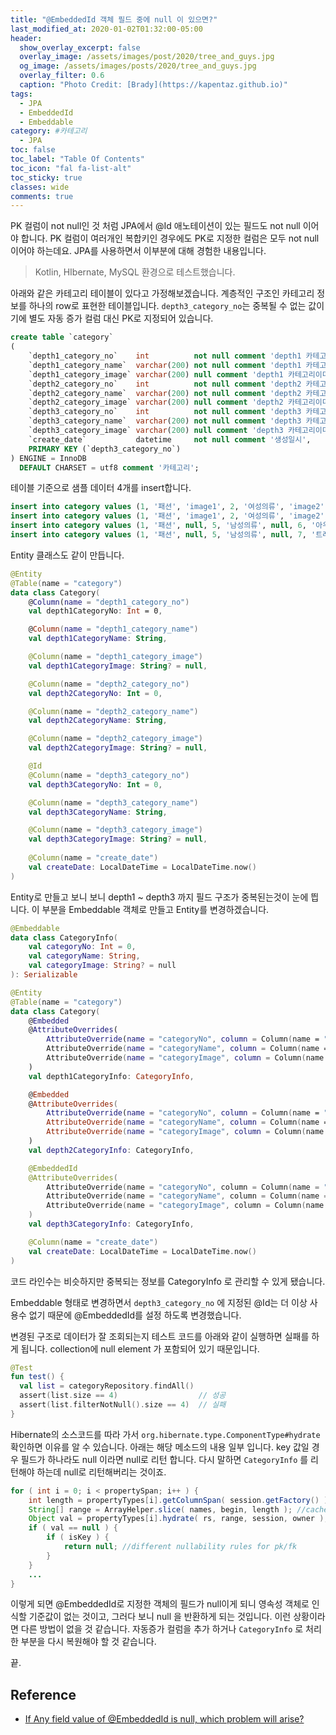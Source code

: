 ```yaml
---
title: "@EmbeddedId 객체 필드 중에 null 이 있으면?"
last_modified_at: 2020-01-02T01:32:00-05:00
header:
  show_overlay_excerpt: false
  overlay_image: /assets/images/post/2020/tree_and_guys.jpg
  og_image: /assets/images/posts/2020/tree_and_guys.jpg
  overlay_filter: 0.6
  caption: "Photo Credit: [Brady](https://kapentaz.github.io)"
tags:
  - JPA
  - EmbeddedId
  - Embeddable
category: #카테고리
  - JPA
toc: false
toc_label: "Table Of Contents"
toc_icon: "fal fa-list-alt"
toc_sticky: true
classes: wide
comments: true
---
```



PK 컬럼이 not null인 것 처럼 JPA에서 @Id 애노테이션이 있는 필드도 not null 이어야 합니다. PK 컬럼이 여러개인 복합키인 경우에도 PK로 지정한 컬럼은 모두 not null 이어야 하는데요. JPA를 사용하면서 이부분에 대해 경험한 내용입니다.

> Kotlin, HIbernate, MySQL 환경으로 테스트했습니다.

아래와 같은 카테고리 테이블이 있다고 가정해보겠습니다. 계층적인 구조인 카테고리 정보를 하나의 row로 표현한 테이블입니다. `depth3_category_no`는 중복될 수 없는 값이기에 별도 자동 증가 컬럼 대신 PK로 지정되어 있습니다.

```sql
create table `category`
(
    `depth1_category_no`    int          not null comment 'depth1 카테고리번호',
    `depth1_category_name`  varchar(200) not null comment 'depth1 카테고리이름',
    `depth1_category_image` varchar(200) null comment 'depth1 카테고리이미지',
    `depth2_category_no`    int          not null comment 'depth2 카테고리번호',
    `depth2_category_name`  varchar(200) not null comment 'depth2 카테고리이름',
    `depth2_category_image` varchar(200) null comment 'depth2 카테고리이미지',
    `depth3_category_no`    int          not null comment 'depth3 카테고리번호',
    `depth3_category_name`  varchar(200) not null comment 'depth3 카테고리이름',
    `depth3_category_image` varchar(200) null comment 'depth3 카테고리이미지',
    `create_date`           datetime     not null comment '생성일시',
    PRIMARY KEY (`depth3_category_no`)
) ENGINE = InnoDB
  DEFAULT CHARSET = utf8 comment '카테고리';
```
테이블 기준으로 샘플 데이터 4개를 insert합니다.
```sql
insert into category values (1, '패션', 'image1', 2, '여성의류', 'image2', 3, '바지', 'image3', now());
insert into category values (1, '패션', 'image1', 2, '여성의류', 'image2', 4, '티셔츠', 'image4', now());
insert into category values (1, '패션', null, 5, '남성의류', null, 6, '아우터', null, now());
insert into category values (1, '패션', null, 5, '남성의류', null, 7, '트레이닝복', null, now());
``` 
Entity 클래스도 같이 만듭니다.

```kotlin
@Entity
@Table(name = "category")
data class Category(
    @Column(name = "depth1_category_no")
    val depth1CategoryNo: Int = 0,

    @Column(name = "depth1_category_name")
    val depth1CategoryName: String,

    @Column(name = "depth1_category_image")
    val depth1CategoryImage: String? = null,

    @Column(name = "depth2_category_no")
    val depth2CategoryNo: Int = 0,

    @Column(name = "depth2_category_name")
    val depth2CategoryName: String,

    @Column(name = "depth2_category_image")
    val depth2CategoryImage: String? = null,

    @Id
    @Column(name = "depth3_category_no")
    val depth3CategoryNo: Int = 0,

    @Column(name = "depth3_category_name")
    val depth3CategoryName: String,

    @Column(name = "depth3_category_image")
    val depth3CategoryImage: String? = null,
    
    @Column(name = "create_date")
    val createDate: LocalDateTime = LocalDateTime.now()
)
 ```
Entity로 만들고 보니 보니 depth1 ~ depth3 까지 필드 구조가 중복된는것이 눈에 띕니다.  이 부분을 Embeddable 객체로 만들고 Entity를 변경하겠습니다.
```kotlin
@Embeddable
data class CategoryInfo(
    val categoryNo: Int = 0,
    val categoryName: String,
    val categoryImage: String? = null
): Serializable
```
```kotlin
@Entity
@Table(name = "category")
data class Category(
    @Embedded
    @AttributeOverrides(
        AttributeOverride(name = "categoryNo", column = Column(name = "depth1_category_no")),
        AttributeOverride(name = "categoryName", column = Column(name = "depth1_category_name")),
        AttributeOverride(name = "categoryImage", column = Column(name = "depth1_category_image"))
    )
    val depth1CategoryInfo: CategoryInfo,

    @Embedded
    @AttributeOverrides(
        AttributeOverride(name = "categoryNo", column = Column(name = "depth2_category_no")),
        AttributeOverride(name = "categoryName", column = Column(name = "depth2_category_name")),
        AttributeOverride(name = "categoryImage", column = Column(name = "depth2_category_image"))
    )
    val depth2CategoryInfo: CategoryInfo,

    @EmbeddedId
    @AttributeOverrides(
        AttributeOverride(name = "categoryNo", column = Column(name = "depth3_category_no")),
        AttributeOverride(name = "categoryName", column = Column(name = "depth3_category_name")),
        AttributeOverride(name = "categoryImage", column = Column(name = "depth3_category_image"))
    )
    val depth3CategoryInfo: CategoryInfo,

    @Column(name = "create_date")
    val createDate: LocalDateTime = LocalDateTime.now()
)
```
코드 라인수는 비슷하지만 중복되는 정보를 CategoryInfo 로 관리할 수 있게 됐습니다.

Embeddable 형태로 변경하면서 `depth3_category_no` 에 지정된 @Id는 더 이상 사용수 없기 때문에 @EmbeddedId를 설정 하도록 변경했습니다. 

변경된 구조로 데이터가 잘 조회되는지 테스트 코드를 아래와 같이 실행하면 실패를 하게 됩니다. collection에 null element 가 포함되어 있기 때문입니다.

```kotlin
@Test  
fun test() {  
  val list = categoryRepository.findAll()  
  assert(list.size == 4)                  // 성공  
  assert(list.filterNotNull().size == 4)  // 실패  
}
```

Hibernate의 소스코드를 따라 가서 `org.hibernate.type.ComponentType#hydrate` 확인하면 이유를 알 수 있습니다. 아래는 해당 메소드의 내용 일부 입니다. key 값일 경우 필드가 하나라도 null 이라면 null로 리턴 합니다. 다시 말하면 `CategoryInfo` 를 리턴해야 하는데 null로 리턴해버리는 것이죠.

```java
for ( int i = 0; i < propertySpan; i++ ) {
	int length = propertyTypes[i].getColumnSpan( session.getFactory() );
	String[] range = ArrayHelper.slice( names, begin, length ); //cache this
	Object val = propertyTypes[i].hydrate( rs, range, session, owner );
	if ( val == null ) {
		if ( isKey ) {
			return null; //different nullability rules for pk/fk
		}
	}
	...
}
```
이렇게 되면 @EmbeddedId로 지정한 객체의 필드가 null이게 되니 영속성 객체로 인식할 기준값이 없는 것이고, 그러다 보니 null 을 반환하게 되는 것입니다. 
이런 상황이라면 다른 방법이 없을 것 같습니다. 자동증가 컬럼을 추가 하거나 `CategoryInfo` 로 처리한 부분을 다시 복원해야 할 것 같습니다.

끝.

## Reference
- [If Any field value of @EmbeddedId is null, which problem will arise?](https://stackoverflow.com/questions/52110754/if-any-field-value-of-embeddedid-is-null-which-problem-will-arise)